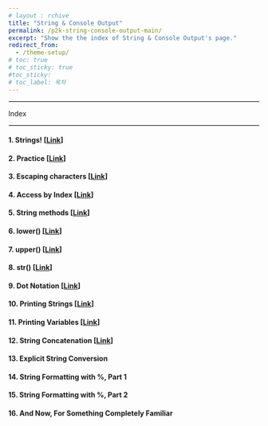 ```yaml
---
# layout : rchive
title: "String & Console Output"
permalink: /p2k-string-console-output-main/
excerpt: "Show the the index of String & Console Output's page."
redirect_from:
  - /theme-setup/
# toc: true
# toc_sticky: true
#toc_sticky:
# toc_label: 목차
---
```


  
   
<hr style="border: solid 1px #dddddd ;">    
Index    
<hr style="border: solid 1px #dddddd ;">    

####  1. Strings! [[Link]({{site.baseurl}}/p2k-string-console-output-01/)]      
####  2. Practice [[Link]({{site.baseurl}}/p2k-string-console-output-02/)]      
####  3. Escaping characters [[Link]({{site.baseurl}}/p2k-string-console-output-03/)]      
####  4. Access by Index  [[Link]({{site.baseurl}}/p2k-string-console-output-04/)]      
####  5. String methods [[Link]({{site.baseurl}}/p2k-string-console-output-05/)]      
####  6. lower() [[Link]({{site.baseurl}}/p2k-string-console-output-06/)]      
####  7. upper() [[Link]({{site.baseurl}}/p2k-string-console-output-07/)]      
####  8. str()  [[Link]({{site.baseurl}}/p2k-string-console-output-08/)]      
####  9. Dot Notation  [[Link]({{site.baseurl}}/p2k-string-console-output-09/)]      
####  10. Printing Strings   [[Link]({{site.baseurl}}/p2k-string-console-output-10/)]      
####  11. Printing Variables    [[Link]({{site.baseurl}}/p2k-string-console-output-11/)]      
####  12. String Concatenation  [[Link]({{site.baseurl}}/p2k-string-console-output-12/)]      
####  13. Explicit String Conversion
####  14. String Formatting with %, Part 1
####  15. String Formatting with %, Part 2
####  16. And Now, For Something Completely Familiar
 